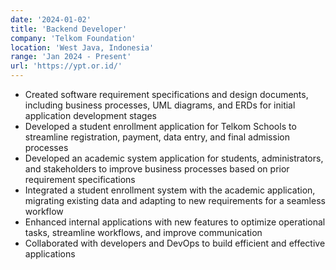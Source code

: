 ```yaml
---
date: '2024-01-02'
title: 'Backend Developer'
company: 'Telkom Foundation'
location: 'West Java, Indonesia'
range: 'Jan 2024 - Present'
url: 'https://ypt.or.id/'
---
```


- Created software requirement specifications and design documents, including business processes, UML diagrams, and ERDs for initial application development stages
- Developed a student enrollment application for Telkom Schools to streamline registration, payment, data entry, and final admission processes
- Developed an academic system application for students, administrators, and stakeholders to improve business processes based on prior requirement specifications
- Integrated a student enrollment system with the academic application, migrating existing data and adapting to new requirements for a seamless workflow
- Enhanced internal applications with new features to optimize operational tasks, streamline workflows, and improve communication
- Collaborated with developers and DevOps to build efficient and effective applications
